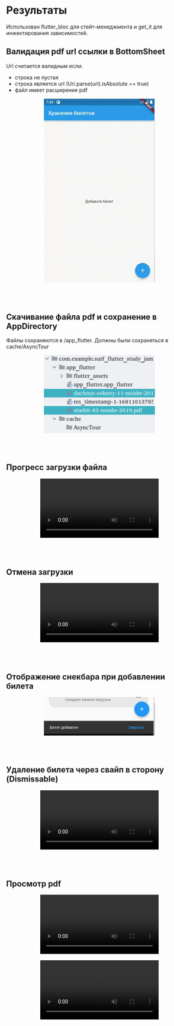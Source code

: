 # Результаты

Использован flutter_bloc для стейт-менеджмента и get_it для инжектирования зависимостей.

 ## Валидация pdf url ссылки в BottomSheet
Url считается валидным если:
- строка не пустая
- строка является url (Uri.parse(url).isAbsolute == true)
- файл имеет расширение pdf
<p align="center">
<img src="./assets/url_validation.gif" width=300 controls/>
</p>
<br/><br/>

## Скачивание файла pdf и сохранение в AppDirectory
Файлы сохраняются в /app_flutter. Должны были сохраняться в cache/AsyncTour
<p align="center">
<img src="./assets/file_save_directory.png" width="300"/>
</p>
<br/><br/>

## Прогресс загрузки файла
<p align="center">
<video width="320"  controls>
  <source src="./assets/pdf_progress.mp4" >
</video>
</p>
<br/><br/>

## Отмена загрузки
<p align="center">
<video width="320" controls>
  <source src="./assets/cancel_download.mp4" >
</video>
</p>
<br/><br/>

## Отображение снекбара при добавлении билета
<p align="center">
<img src="./assets/add_message.png" width="300"/>
</p>
<br/><br/>

## Удаление билета через свайп в сторону (Dismissable)
<p align="center">
<video width="320" controls>
  <source src="./assets/delete.mp4" >
</video>
</p>
<br/><br/>

## Просмотр pdf
<p align="center">
<video width="320" controls>
  <source src="./assets/view_pdf.mp4" >
</video>
</p>

<p align="center">
<video width="320" controls>
  <source src="https://www.veed.io/view/fc4823e0-54f0-4149-b526-a8589cd1bed8?sharingWidget=true&panel=share" >
</video>
</p>
